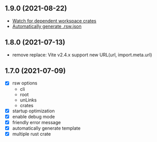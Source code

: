 ## 1.9.0 (2021-08-22)

- [Watch for dependent workspace crates](https://github.com/lencx/vite-plugin-rsw/issues/18)
- [Automatically generate .rsw.json](https://github.com/lencx/vite-plugin-rsw/issues/19)

## 1.8.0 (2021-07-13)

- remove replace: Vite v2.4.x support new URL(url, import.meta.url)

## 1.7.0 (2021-07-09)

- [x] rsw options
  - cli
  - root
  - unLinks
  - crates
- [x] startup optimization
- [x] enable debug mode
- [x] friendly error message
- [x] automatically generate template
- [x] multiple rust crate
